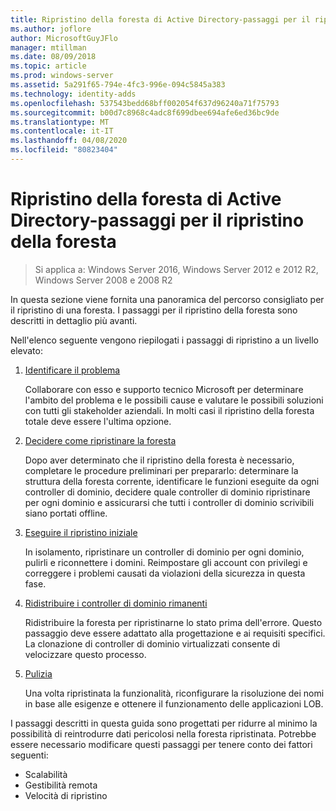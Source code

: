 ```yaml
---
title: Ripristino della foresta di Active Directory-passaggi per il ripristino della foresta
ms.author: joflore
author: MicrosoftGuyJFlo
manager: mtillman
ms.date: 08/09/2018
ms.topic: article
ms.prod: windows-server
ms.assetid: 5a291f65-794e-4fc3-996e-094c5845a383
ms.technology: identity-adds
ms.openlocfilehash: 537543bedd68bff002054f637d96240a71f75793
ms.sourcegitcommit: b00d7c8968c4adc8f699dbee694afe6ed36bc9de
ms.translationtype: MT
ms.contentlocale: it-IT
ms.lasthandoff: 04/08/2020
ms.locfileid: "80823404"
---
```

# <a name="ad-forest-recovery---steps-for-restoring-the-forest"></a>Ripristino della foresta di Active Directory-passaggi per il ripristino della foresta

>Si applica a: Windows Server 2016, Windows Server 2012 e 2012 R2, Windows Server 2008 e 2008 R2

In questa sezione viene fornita una panoramica del percorso consigliato per il ripristino di una foresta. I passaggi per il ripristino della foresta sono descritti in dettaglio più avanti.  
  
Nell'elenco seguente vengono riepilogati i passaggi di ripristino a un livello elevato:  
  
1. [Identificare il problema](AD-Forest-Recovery-Identify-the-Problem.md)  

   Collaborare con esso e supporto tecnico Microsoft per determinare l'ambito del problema e le possibili cause e valutare le possibili soluzioni con tutti gli stakeholder aziendali. In molti casi il ripristino della foresta totale deve essere l'ultima opzione.  
  
2. [Decidere come ripristinare la foresta](AD-Forest-Recovery-Determine-how-to-Recover.md)  

   Dopo aver determinato che il ripristino della foresta è necessario, completare le procedure preliminari per prepararlo: determinare la struttura della foresta corrente, identificare le funzioni eseguite da ogni controller di dominio, decidere quale controller di dominio ripristinare per ogni dominio e assicurarsi che tutti i controller di dominio scrivibili siano portati offline.  

3. [Eseguire il ripristino iniziale](AD-Forest-Recovery-Perform-initial-recovery.md)  

   In isolamento, ripristinare un controller di dominio per ogni dominio, pulirli e riconnettere i domini. Reimpostare gli account con privilegi e correggere i problemi causati da violazioni della sicurezza in questa fase.  
  
4. [Ridistribuire i controller di dominio rimanenti](AD-Forest-Recovery-Restore-Additional-DCs.md)  

   Ridistribuire la foresta per ripristinarne lo stato prima dell'errore. Questo passaggio deve essere adattato alla progettazione e ai requisiti specifici. La clonazione di controller di dominio virtualizzati consente di velocizzare questo processo.  

5. [Pulizia](AD-Forest-Recovery-Cleanup.md)  

   Una volta ripristinata la funzionalità, riconfigurare la risoluzione dei nomi in base alle esigenze e ottenere il funzionamento delle applicazioni LOB.  

I passaggi descritti in questa guida sono progettati per ridurre al minimo la possibilità di reintrodurre dati pericolosi nella foresta ripristinata. Potrebbe essere necessario modificare questi passaggi per tenere conto dei fattori seguenti:  
  
- Scalabilità  
- Gestibilità remota  
- Velocità di ripristino  
